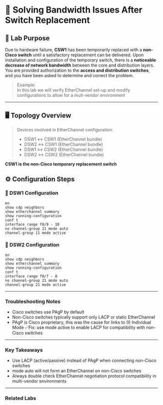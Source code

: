 # 🔧 Solving Bandwidth Issues After Switch Replacement

## 🧠 Lab Purpose
Due to hardware failure, **CSW1** has been temporarily replaced with a **non-Cisco switch** until a satisfactory replacement 
can be delivered. Upon installation and configuration of the temporary switch, there is a **noticeable decrease of network 
bandwidth** between the core and distribution layers. You are provided authorization to the **access and distribution 
switches**, and you have been asked to determine and correct the problem.

> Example:  
> In this lab we will verify EtherChannel set-up and modify configurations to allow for a mult-vendor environment

---

## 🖥️ Topology Overview

> Devices involved in EtherChannel configuration: 
> - DSW1 ↔ CSW1 (EtherChannel bundle)
> - DSW2 ↔ CSW1 (EtherChannel bundle)
> - DSW1 ↔ CSW2 (EtherChannel bundle)
> - DSW2 ↔ CSW2 (EtherChannel bundle)

**CSW1 is the non-Cisco temporary replacement switch**

## ⚙️ Configuration Steps

### 🔹 DSW1 Configuration
```cisco  
en   
show cdp neighbors  
show etherchannel summary  
show running-configuration  
conf t  
interface range f0/9 - 10  
no channel-group 11 mode auto  
channel-group 11 mode active
```

### 🔹 DSW2 Configuration
```cisco
en  
show cdp neighbors  
show etherchannel summary  
show running-configuration  
conf t  
interface range f0/7 - 8  
no channel-group 21 mode auto  
channel-group 21 mode active
```

---
### Troubleshooting Notes
* Cisco switches use PAgP by default  
* Non-Cisco switches typically support only LACP or static EtherChannel  
* PAgP is Cisco proprietary, this was the cause for links to (I) Individual Mode
✅Fix: use mode active to enable LACP for compatibility with non-Cisco switches  

---
### Key Takeaways
* Use LACP (active/passive) instead of PAgP when connecting non-Cisco switches  
* mode auto will not form an EtherChannel on non-Cisco switches  
* Always double check EtherChannel negotiation protocol compatibility in multi-vendor environments  

---
### Related Labs
